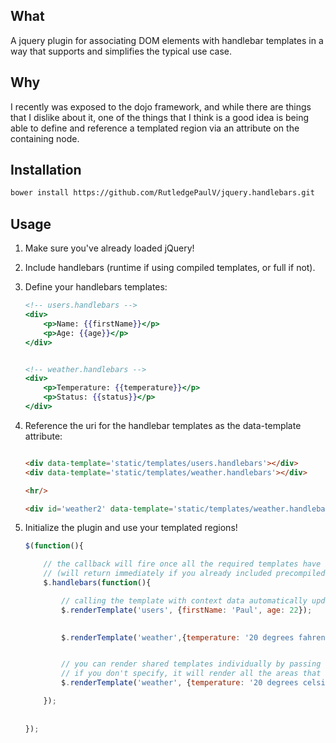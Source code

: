 ## What
A jquery plugin for associating DOM elements with handlebar
templates in a way that supports and simplifies the typical use case.

## Why
I recently was exposed to the dojo framework, and while there
are things that I dislike about it, one of the things that
I think is a good idea is being able to define and reference a templated
region via an attribute on the containing node.

## Installation
```bash
bower install https://github.com/RutledgePaulV/jquery.handlebars.git
```

## Usage

1. Make sure you've already loaded jQuery!
2. Include handlebars (runtime if using compiled templates, or full if not).
3. Define your handlebars templates:
    ```handlebars
    <!-- users.handlebars -->
    <div>
        <p>Name: {{firstName}}</p>
        <p>Age: {{age}}</p>
    </div>
    
    
    <!-- weather.handlebars -->
    <div>
        <p>Temperature: {{temperature}}</p>
        <p>Status: {{status}}</p>
    </div>
    ```

4. Reference the uri for the handlebar templates as the data-template attribute:
    ```html
    
    <div data-template='static/templates/users.handlebars'></div>
    <div data-template='static/templates/weather.handlebars'></div>
    
    <hr/>
    
    <div id='weather2' data-template='static/templates/weather.handlebars'></div>
    
    ```

5. Initialize the plugin and use your templated regions!
    ```JavaScript
    $(function(){
    
        // the callback will fire once all the required templates have been downloaded / compiled
        // (will return immediately if you already included precompiled templates on the page)
        $.handlebars(function(){

            // calling the template with context data automatically updates the div associated with it
            $.renderTemplate('users', {firstName: 'Paul', age: 22});

            
            $.renderTemplate('weather',{temperature: '20 degrees fahrenheit', status: 'sunny'});


            // you can render shared templates individually by passing a css-selector as the third param
            // if you don't specify, it will render all the areas that share that template.
            $.renderTemplate('weather', {temperature: '20 degrees celsius', status: 'overcast'}, '#weather2');

        });
        
        
    });
    ```
